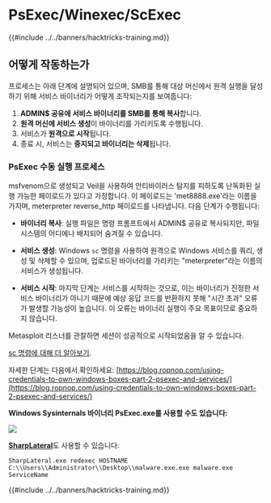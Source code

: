 # PsExec/Winexec/ScExec

{{#include ../../banners/hacktricks-training.md}}

## 어떻게 작동하는가

프로세스는 아래 단계에 설명되어 있으며, SMB를 통해 대상 머신에서 원격 실행을 달성하기 위해 서비스 바이너리가 어떻게 조작되는지를 보여줍니다:

1. **ADMIN$ 공유에 서비스 바이너리를 SMB를 통해 복사**합니다.
2. **원격 머신에 서비스 생성**이 바이너리를 가리키도록 수행됩니다.
3. 서비스가 **원격으로 시작**됩니다.
4. 종료 시, 서비스는 **중지되고 바이너리는 삭제**됩니다.

### **PsExec 수동 실행 프로세스**

msfvenom으로 생성되고 Veil을 사용하여 안티바이러스 탐지를 피하도록 난독화된 실행 가능한 페이로드가 있다고 가정합니다. 이 페이로드는 'met8888.exe'라는 이름을 가지며, meterpreter reverse_http 페이로드를 나타냅니다. 다음 단계가 수행됩니다:

- **바이너리 복사**: 실행 파일은 명령 프롬프트에서 ADMIN$ 공유로 복사되지만, 파일 시스템의 어디에나 배치되어 숨겨질 수 있습니다.

- **서비스 생성**: Windows `sc` 명령을 사용하여 원격으로 Windows 서비스를 쿼리, 생성 및 삭제할 수 있으며, 업로드된 바이너리를 가리키는 "meterpreter"라는 이름의 서비스가 생성됩니다.

- **서비스 시작**: 마지막 단계는 서비스를 시작하는 것으로, 이는 바이너리가 진정한 서비스 바이너리가 아니기 때문에 예상 응답 코드를 반환하지 못해 "시간 초과" 오류가 발생할 가능성이 높습니다. 이 오류는 바이너리 실행이 주요 목표이므로 중요하지 않습니다.

Metasploit 리스너를 관찰하면 세션이 성공적으로 시작되었음을 알 수 있습니다.

[sc 명령에 대해 더 알아보기](https://technet.microsoft.com/en-us/library/bb490995.aspx).

자세한 단계는 다음에서 확인하세요: [https://blog.ropnop.com/using-credentials-to-own-windows-boxes-part-2-psexec-and-services/](https://blog.ropnop.com/using-credentials-to-own-windows-boxes-part-2-psexec-and-services/)

**Windows Sysinternals 바이너리 PsExec.exe를 사용할 수도 있습니다:**

![](<../../images/image (165).png>)

[**SharpLateral**](https://github.com/mertdas/SharpLateral)도 사용할 수 있습니다:
```
SharpLateral.exe redexec HOSTNAME C:\\Users\\Administrator\\Desktop\\malware.exe.exe malware.exe ServiceName
```
{{#include ../../banners/hacktricks-training.md}}
